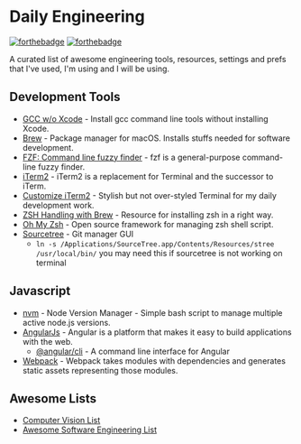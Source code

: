# Daily Engineering

[![forthebadge](https://forthebadge.com/images/badges/powered-by-electricity.svg)](https://forthebadge.com)
[![forthebadge](https://forthebadge.com/images/badges/built-with-love.svg)](https://forthebadge.com)

A curated list of awesome engineering tools, resources, settings and prefs that I've used, I'm using and I will be using.


## Development Tools

* [GCC w/o Xcode](https://www.cyberciti.biz/faq/howto-apple-mac-os-x-install-gcc-compiler/) - Install gcc command line tools without installing Xcode.
* [Brew](https://brew.sh/) - Package manager for macOS. Installs stuffs needed for software development.
* [FZF: Command line fuzzy finder](https://github.com/junegunn/fzf) - fzf is a general-purpose command-line fuzzy finder.
* [iTerm2](https://www.iterm2.com/) - iTerm2 is a replacement for Terminal and the successor to iTerm.
* [Customize iTerm2](https://medium.com/@marcteodorfrancoiscoquand/how-to-develop-with-style-pimp-your-environment-with-iterm2-zsh-and-gruvbox-dark-dcf3524c9552) - Stylish but not over-styled Terminal for my daily development work.
* [ZSH Handling with Brew](https://rick.cogley.info/post/use-homebrew-zsh-instead-of-the-osx-default/) - Resource for installing zsh in a right way.
* [Oh My Zsh](https://github.com/robbyrussell/oh-my-zsh) - Open source framework for managing zsh shell script.
* [Sourcetree](https://www.sourcetreeapp.com/) - Git manager GUI
  * `ln -s /Applications/SourceTree.app/Contents/Resources/stree /usr/local/bin/` you may need this if sourcetree is not working on terminal

## Javascript

* [nvm](https://github.com/creationix/nvm) - Node Version Manager - Simple bash script to manage multiple active node.js versions.
* [AngularJs](https://angular.io/) - Angular is a platform that makes it easy to build applications with the web.
  * [@angular/cli](https://cli.angular.io/) - A command line interface for Angular
* [Webpack](https://github.com/webpack-contrib/awesome-webpack#readme) - Webpack takes modules with dependencies and generates static assets representing those modules. 

## Awesome Lists

* [Computer Vision List](https://github.com/jbhuang0604/awesome-computer-vision)
* [Awesome Software Engineering List](https://github.com/sindresorhus/awesome)
